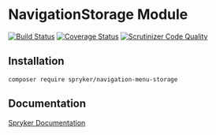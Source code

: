 # NavigationStorage Module
[![Build Status](https://travis-ci.org/spryker/NavigationStorage.svg)](https://travis-ci.org/spryker/NavigationStorage)
[![Coverage Status](https://coveralls.io/repos/github/spryker/NavigationStorage/badge.svg)](https://coveralls.io/github/spryker/NavigationStorage)
[![Scrutinizer Code Quality](https://scrutinizer-ci.com/g/spryker/NavigationStorage/badges/quality-score.png?b=master)](https://scrutinizer-ci.com/g/spryker/NavigationStorage/?branch=master)

## Installation

```
composer require spryker/navigation-menu-storage
```

## Documentation

[Spryker Documentation](https://spryker.github.io)
